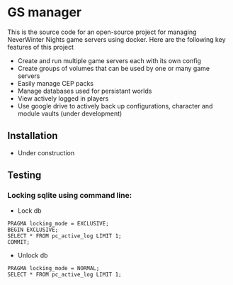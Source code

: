 # GS manager
This is the source code for an open-source project for managing NeverWinter Nights game servers using docker. Here are the following key features of this project
* Create and run multiple game servers each with its own config
* Create groups of volumes that can be used by one or many game servers
* Easily manage CEP packs
* Manage databases used for persistant worlds
* View actively logged in players
* Use google drive to actively back up configurations, character and module vaults (under development)
## Installation
* Under construction


## Testing
### Locking sqlite using command line:

* Lock db
```
PRAGMA locking_mode = EXCLUSIVE;
BEGIN EXCLUSIVE;
SELECT * FROM pc_active_log LIMIT 1;
COMMIT;
```
* Unlock db
```
PRAGMA locking_mode = NORMAL; 
SELECT * FROM pc_active_log LIMIT 1;
```